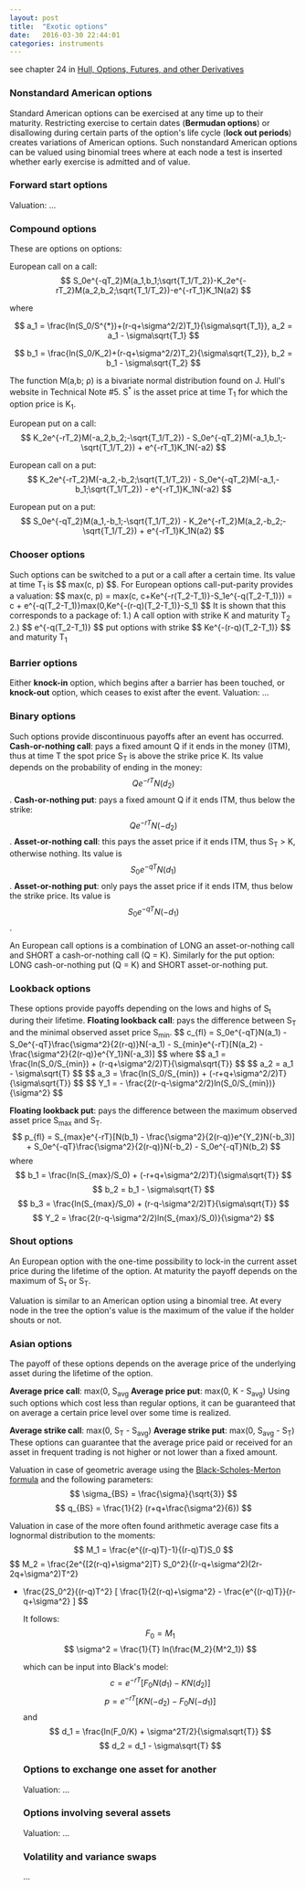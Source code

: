 ```yaml
---
layout: post
title:  "Exotic options"
date:   2016-03-30 22:44:01
categories: instruments
---
```


see chapter 24 in [Hull, Options, Futures, and other Derivatives](../books/hull-options-futures-and-other-derivatives.html)

### Nonstandard American options
Standard American options can be exercised at any time up to their maturity.
Restricting exercise to certain dates (<strong>Bermudan options</strong>) or
disallowing during certain parts of the option's life cycle (<strong>lock out
periods</strong>) creates variations of American options. Such nonstandard
American options can be valued using binomial trees where at each node a test is
inserted whether early exercise is admitted and of value.
### Forward start options
Valuation: ...
### Compound options
These are options on options:

European call on a call:
$$
S_0e^{-qT_2}M(a_1,b_1;\sqrt{T_1/T_2})-K_2e^{-rT_2}M(a_2,b_2;\sqrt{T_1/T_2})-e^{-rT_1}K_1N(a2)
$$

where

$$ a_1 = \frac{ln(S_0/S^{*})+(r-q+\sigma^2/2)T_1}{\sigma\sqrt{T_1}}, a_2 = a_1 -
\sigma\sqrt{T_1} $$

$$ b_1 = \frac{ln(S_0/K_2)+(r-q+\sigma^2/2)T_2}{\sigma\sqrt{T_2}}, b_2 = b_1 -
\sigma\sqrt{T_2} $$

The function M(a,b; ρ) is a bivariate normal distribution found on J. Hull's
website in Technical Note #5. S<sup>*</sup> is the asset price at time
T<sub>1</sub> for which the option price is K<sub>1</sub>.

European put on a call:
$$ K_2e^{-rT_2}M(-a_2,b_2;-\sqrt{T_1/T_2}) -
S_0e^{-qT_2}M(-a_1,b_1;-\sqrt{T_1/T_2}) + e^{-rT_1}K_1N(-a2) $$

European call on a put:
$$ K_2e^{-rT_2}M(-a_2,-b_2;\sqrt{T_1/T_2}) -
S_0e^{-qT_2}M(-a_1,-b_1;\sqrt{T_1/T_2}) - e^{-rT_1}K_1N(-a2) $$

European put on a put:
$$ S_0e^{-qT_2}M(a_1,-b_1;-\sqrt{T_1/T_2}) -
K_2e^{-rT_2}M(a_2,-b_2;-\sqrt{T_1/T_2}) + e^{-rT_1}K_1N(a2) $$
<!--more-->
<h3>Chooser options</h3>
Such options can be switched to a put or a call after a certain time. Its value
at time T<sub>1</sub> is $$ max(c, p) $$. For European options call-put-parity
provides a valuation:
$$ max(c, p) = max(c, c+Ke^{-r(T_2-T_1)}-S_1e^{-q(T_2-T_1)})
= c + e^{-q(T_2-T_1)}max(0,Ke^{-(r-q)(T_2-T_1)}-S_1) $$
It is shown that this corresponds to a package of:
1.) A call option with strike K and maturity T<sub>2</sub>
2.) $$ e^{-q(T_2-T_1)} $$ put options with strike $$ Ke^{-(r-q)(T_2-T_1)} $$ and
maturity T<sub>1</sub>
<h3>Barrier options</h3>
Either <strong>knock-in</strong> option, which begins after a barrier has been
touched, or <strong>knock-out</strong> option, which ceases to exist after the
event.
Valuation: ...

<!--more-->
### Binary options
Such options provide discontinuous payoffs after an event has occurred.
<strong>Cash-or-nothing call</strong>: pays a fixed amount Q if it ends in the
money (ITM), thus at time T the spot price S<sub>T</sub> is above the strike
price K. Its value depends on the probability of ending in the money: $$
Qe^{-rT}N(d_2) $$.
<strong>Cash-or-nothing put</strong>: pays a fixed amount Q if it ends ITM, thus
below the strike: $$ Qe^{-rT}N(-d_2) $$.
<strong>Asset-or-nothing call</strong>: this pays the asset price if it ends
ITM, thus S<sub>T</sub> &gt; K, otherwise nothing. Its value is $$
S_0e^{-qT}N(d_1) $$.
<strong>Asset-or-nothing put</strong>: only pays the asset price if it ends ITM,
thus below the strike price. Its value is $$ S_0e^{-qT}N(-d_1) $$.

An European call options is a combination of LONG an asset-or-nothing call and
SHORT a cash-or-nothing call (Q = K). Similarly for the put option: LONG
cash-or-nothing put (Q = K) and SHORT asset-or-nothing put.
<h3>Lookback options</h3>
These options provide payoffs depending on the lows and highs of S<sub>t</sub>
during their lifetime.
<strong>Floating lookback call</strong>: pays the difference between
S<sub>T</sub> and the minimal observed asset price S<sub>min</sub>.
$$ c_{fl} = S_0e^{-qT}N(a_1) - S_0e^{-qT}\frac{\sigma^2}{2(r-q)}N(-a_1) -
S_{min}e^{-rT}[N(a_2) - \frac{\sigma^2}{2(r-q)}e^{Y_1}N(-a_3)] $$
where
$$ a_1 = \frac{ln(S_0/S_{min}) + (r-q+\sigma^2/2)T}{\sigma\sqrt{T}} $$
$$ a_2 = a_1 - \sigma\sqrt{T} $$
$$ a_3 = \frac{ln(S_0/S_{min}) + (-r+q+\sigma^2/2)T}{\sigma\sqrt{T}} $$
$$ Y_1 = - \frac{2(r-q-\sigma^2/2)ln(S_0/S_{min})}{\sigma^2} $$

<strong>Floating lookback put</strong>: pays the difference between the maximum
observed asset price S<sub>max</sub> and S<sub>T</sub>.
$$ p_{fl} = S_{max}e^{-rT}[N(b_1) - \frac{\sigma^2}{2(r-q)}e^{Y_2}N(-b_3)] +
S_0e^{-qT}\frac{\sigma^2}{2(r-q)}N(-b_2) - S_0e^{-qT}N(b_2) $$
where
$$ b_1 = \frac{ln(S_{max}/S_0) + (-r+q+\sigma^2/2)T}{\sigma\sqrt{T}} $$
$$ b_2 = b_1 - \sigma\sqrt{T} $$
$$ b_3 = \frac{ln(S_{max}/S_0) + (r-q-\sigma^2/2)T}{\sigma\sqrt{T}} $$
$$ Y_2 = \frac{2(r-q-\sigma^2/2)ln(S_{max}/S_0)}{\sigma^2} $$

<!--more-->
### Shout options
An European option with the one-time possibility to lock-in the current asset
price during the lifetime of the option. At maturity the payoff depends on the
maximum of S<sub>τ</sub> or S<sub>T</sub>.

Valuation is similar to an American option using a binomial tree. At every node
in the tree the option's value is the maximum of the value if the holder shouts
or not.
### Asian options
The payoff of these options depends on the average price of the underlying asset
during the lifetime of the option.

<strong>Average price call</strong>: max(0, S<sub>avg</sub>
<strong>Average price put</strong>: max(0, K - S<sub>avg</sub>)
Using such options which cost less than regular options, it can be guaranteed
that on average a certain price level over some time is realized.

<strong>Average strike call</strong>: max(0, S<sub>T</sub> - S<sub>avg</sub>)
<strong>Average strike put</strong>: max(0, S<sub>avg</sub> - S<sub>T</sub>)
These options can guarantee that the average price paid or received for an asset
in frequent trading is not higher or not lower than a fixed amount.

Valuation in case of geometric average using the <a title="Black-Scholes-Merton
formula" href="/2010/10/black-scholes-merton-formula/">Black-Scholes-Merton
formula</a> and the following parameters:
$$ \sigma_{BS} = \frac{\sigma}{\sqrt{3}} $$
$$ q_{BS} = \frac{1}{2} (r+q+\frac{\sigma^2}{6}) $$

Valuation in case of the more often found arithmetic average case fits a
lognormal distribution to the moments:
$$ M_1 = \frac{e^{(r-q)T}-1}{(r-q)T}S_0 $$
$$ M_2 = \frac{2e^{[2(r-q)+\sigma^2]T} S_0^2}{(r-q+\sigma^2)(2r-2q+\sigma^2)T^2}
+ \frac{2S_0^2}{(r-q)T^2} [ \frac{1}{2(r-q)+\sigma^2} -
  \frac{e^{(r-q)T}}{r-q+\sigma^2} ] $$

  It follows:
  $$ F_0 = M_1 $$
  $$ \sigma^2 = \frac{1}{T} ln(\frac{M_2}{M^2_1}) $$

  which can be input into Black's model:
  $$ c = e^{-rT}[F_0N(d_1) - KN(d_2)] $$
  $$ p = e^{-rT}[KN(-d_2) - F_0N(-d_1)] $$
  and
  $$ d_1 = \frac{ln(F_0/K) + \sigma^2T/2}{\sigma\sqrt{T}} $$
  $$ d_2 = d_1 - \sigma\sqrt{T} $$

  <!--more-->
  <h3>Options to exchange one asset for another</h3>
  Valuation: ...
  <h3>Options involving several assets</h3>
  Valuation: ...
  <h3>Volatility and variance swaps</h3>
  ...

